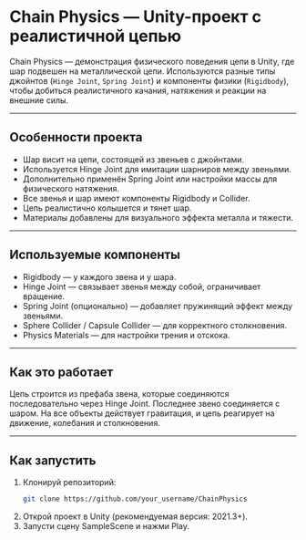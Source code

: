 # Chain Physics — Unity-проект с реалистичной цепью

Chain Physics — демонстрация физического поведения цепи в Unity, где шар подвешен на металлической цепи. Используются разные типы джойнтов (`Hinge Joint`, `Spring Joint`) и компоненты физики (`Rigidbody`), чтобы добиться реалистичного качания, натяжения и реакции на внешние силы.

---

## Особенности проекта

- Шар висит на цепи, состоящей из звеньев с джойнтами.
- Используется Hinge Joint для имитации шарниров между звеньями.
- Дополнительно применён Spring Joint или настройки массы для физического натяжения.
- Все звенья и шар имеют компоненты Rigidbody и Collider.
- Цепь реалистично колышется и тянет шар.
- Материалы добавлены для визуального эффекта металла и тяжести.

---

## Используемые компоненты

- Rigidbody — у каждого звена и у шара.
- Hinge Joint — связывает звенья между собой, ограничивает вращение.
- Spring Joint (опционально) — добавляет пружинящий эффект между звеньями.
- Sphere Collider / Capsule Collider — для корректного столкновения.
- Physics Materials — для настройки трения и отскока.

---

## Как это работает

Цепь строится из префаба звена, которые соединяются последовательно через Hinge Joint. Последнее звено соединяется с шаром. На все объекты действует гравитация, и цепь реагирует на движение, колебания и столкновения.

---

## Как запустить

1. Клонируй репозиторий:
   ```bash
   git clone https://github.com/your_username/ChainPhysics
2. Открой проект в Unity (рекомендуемая версия: 2021.3+).
3. Запусти сцену SampleScene и нажми Play.
